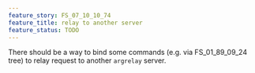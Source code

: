 ```yaml
---
feature_story: FS_07_10_10_74
feature_title: relay to another server
feature_status: TODO
---
```


There should be a way to bind some commands (e.g. via FS_01_89_09_24 tree) to relay request to another
`argrelay` server.
